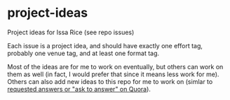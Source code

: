 # project-ideas
Project ideas for Issa Rice (see repo issues)

Each issue is a project idea, and should have exactly one effort tag, probably one venue tag, and at least one format tag.

Most of the ideas are for me to work on eventually, but others can work on them as well (in fact, I would prefer that since it means less work for me). Others can also add new ideas to this repo for me to work on (simlar to [requested answers or "ask to answer" on Quora](https://www.quora.com/What-is-Request-Answers-and-how-does-it-work/answers/11143418)).
